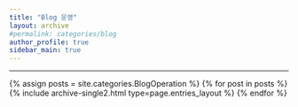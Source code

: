 ```yaml
---
title: "Blog 운영"
layout: archive
#permalink: categories/blog
author_profile: true
sidebar_main: true
---
```


<!-- 공백이 포함되어 있는 카테고리 이름의 경우 site.categories['a b c'] 이런식으로! -->

***

{% assign posts = site.categories.BlogOperation %}
{% for post in posts %} {% include archive-single2.html type=page.entries_layout %} {% endfor %}